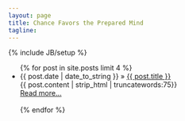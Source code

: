 ```yaml
---
layout: page
title: Chance Favors the Prepared Mind
tagline:
---
```

{% include JB/setup %}

<!-- Content preview -->
<ul >
    {% for post in site.posts limit 4 %}
    <li><span>{{ post.date | date_to_string }}</span> &raquo; <a href="{{ BASE_PATH }}{{ post.url }}">{{ post.title }}</a></li>
        {{ post.content | strip_html | truncatewords:75}}<br>
            <a href="{{ post.url }}">Read more...</a><br><br>
    {% endfor %}
</ul>

<!-- Here's a "posts list". -->
<!--
{% for post in site.posts %}
  <hr>
  <h1>{{post.title}}</h1>  
  {{post.date|date: "%Y-%m-%d"}}

  {{post.description}}

  {% if post.figure %}
<a href="{{post.url}}"><img src="{{post.figure}}"/></a>
  {% endif %}

  [More...]({{post.url}})
{% endfor %}
-->
